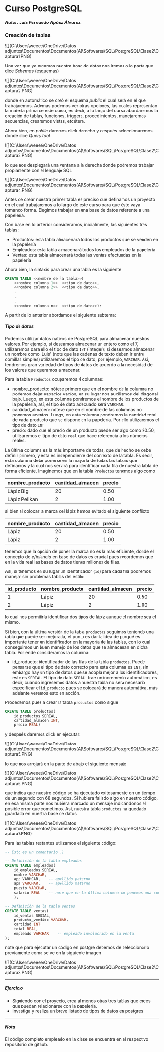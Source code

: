 # Curso PostgreSQL

##### Autor: Luis Fernando Apáez Álvarez



### Creación de tablas

![](C:\Users\weeee\OneDrive\Datos adjuntos\Documentos\Documentos(A)\Softwares\SQL\PostgreSQL\Clase2\Captura1.PNG)

Una vez que ya creamos nuestra base de datos nos iremos a la parte que dice _Schemas_ (esquemas) 

![](C:\Users\weeee\OneDrive\Datos adjuntos\Documentos\Documentos(A)\Softwares\SQL\PostgreSQL\Clase2\Captura2.PNG)

donde en automático se creó el esquema _public_ el cual será en el que trabajaremos. Además podemos ver otras opciones, las cuales representan la materia prima de este curso, es decir, a lo largo del curso abordaremos la creación de tablas, funciones, triggers, procedimientos, manejaremos secuencias, crearemos vistas, etcétera.

Ahora bien, en _public_ daremos click derecho y después seleccionaremos donde dice _Query tool_

![](C:\Users\weeee\OneDrive\Datos adjuntos\Documentos\Documentos(A)\Softwares\SQL\PostgreSQL\Clase2\Captura3.PNG)

lo que nos desplegará una ventana a la derecha donde podremos trabajar propiamente con el lenguaje SQL

![](C:\Users\weeee\OneDrive\Datos adjuntos\Documentos\Documentos(A)\Softwares\SQL\PostgreSQL\Clase2\Captura4.PNG)

Antes de crear nuestra primer tabla es preciso que definamos un proyecto en el cual trabajaremos a lo largo de este curso para que éste vaya tomando forma. Elegimos trabajar en una base de datos referente a una papelería.

Con base en lo anterior consideramos, inicialmente, las siguientes tres tablas:

* Productos: esta tabla almacenará todos los productos que se venden en la papelería
* Empleados: esta tabla almacenará todos los empleados de la papelería
* Ventas: esta tabla almacenará todas las ventas efectuadas en la papelería

Ahora bien, la sintaxis para crear una tabla es la siguiente

```sql
CREATE TABLE <<nombre de la tabla>>(
	<<nombre columna 1>>  <<tipo de dato>>,
	<<nombre columna 2>>  <<tipo de dato>>,
	.
	.
	.
	<<nombre columna n>>  <<tipo de dato>>);
```

A partir de lo anterior abordamos el siguiente subtema:

##### Tipo de datos

Podemos utilizar datos nativos de PostgreSQL para almacenar nuestros valores. Por ejemplo, si deseamos almacenar un entero como el 7, utilizaremos para ello el tipo de dato ``INT`` (integer); si deseamos almacenar un nombre como 'Luis' (note que las cadenas de texto deben ir entre comillas simples) utilizaremos el tipo de dato, por ejemplo, ``VARCHAR``. Así, tendremos gran variedad de tipos de datos de acuerdo a la necesidad de los valores que queramos almacenar.

Para la tabla ``Productos`` ocuparemos 4 columnas:

* nombre_producto: nótese primero que en el nombre de la columna no podemos dejar espacios vacíos, en su lugar nos auxiliamos del diagonal bajo. Luego, en esta columna pondremos el nombre de los productos de la papelería, así, el tipo de dato adecuado será ``VARCHAR``.
* cantidad_almacen: nótese que en el nombre de las columnas no ponemos acentos. Luego, en esta columna pondremos la cantidad total de cada producto que se dispone en la papelería. Por ello utilizaremos el tipo de dato ``INT``
* precio: dado que el precio de un producto puede ser algo como 20.50, utilizaremos el tipo de dato ``real`` que hace referencia a los números reales.

La última columna es la más importante de todas, que de hecho se debe definir primero, y esta es independiente del contexto de la tabla. Es decir, esta columna debe ponerse en la mayoría de todas las tablas que definamos y la cual nos servirá para identificar cada fila de nuestra tabla de forma eficiente. Imaginemos que en la tabla ``Productos`` tenemos algo como

| nombre_producto | cantidad_almacen | precio |
| --------------- | ---------------- | ------ |
| Lápiz Big       | 20               | 0.50   |
| Lápiz Pelikan   | 2                | 1.00   |

si bien al colocar la marca del lápiz hemos evitado el siguiente conflicto

| nombre_producto | cantidad_almacen | precio |
| --------------- | ---------------- | ------ |
| Lápiz           | 20               | 0.50   |
| Lápiz           | 2                | 1.00   |

tenemos que la opción de poner la marca no es la más eficiente, donde el concepto de _eficiencia_ en base de datos es crucial pues recordemos que en la vida real las bases de datos tienes millones de filas.

Así, si tenemos en su lugar un identificador (``id``) para cada fila podremos manejar sin problemas tablas del estilo:

| id_producto | nombre_producto | cantidad_almacen | precio |
| ----------- | --------------- | ---------------- | ------ |
| 1           | Lápiz           | 20               | 0.50   |
| 2           | Lápiz           | 2                | 1.00   |

lo cual nos permitiría identificar dos tipos de lápiz aunque el nombre sea el mismo.

Si bien, con la última versión de la tabla ``productos`` seguimos teniendo una tabla que puede ser mejorada, el punto es dar la idea de porqué es importante tener un identificador en la mayoría de las tablas, con lo cual conseguimos un buen manejo de los datos que se almacenan en dicha tabla. Por ende consideramos la columna:

* id_producto: identificador de las filas de la tabla ``productos``. Puede pensarse que el tipo de dato correcto para esta columna es ``INT``, sin embargo hay un tipo de datos que se acopla mejor a los identificadores, este es ``SERIAL``. El tipo de dato ``SERIAL`` trae un incremento automático, es decir, cuando ingresemos datos a nuestra tabla no será necesario especificar el ``id_producto`` pues se colocará de manera automática, más adelante veremos esto en acción.

Procedemos pues a crear la tabla ``productos`` como sigue

```sql
CREATE TABLE productos(
	id_productos SERIAL,
	cantidad_almacen INT,
	precio REAL);
```

y después daremos click en ejecutar:

![](C:\Users\weeee\OneDrive\Datos adjuntos\Documentos\Documentos(A)\Softwares\SQL\PostgreSQL\Clase2\Captura5.PNG)

lo que nos arrojará en la parte de abajo el siguiente mensaje

![](C:\Users\weeee\OneDrive\Datos adjuntos\Documentos\Documentos(A)\Softwares\SQL\PostgreSQL\Clase2\Captura6.PNG)

que indica que nuestro código se ha ejecutado exitosamente en un tiempo de un segundo con 68 segundos. Si hubiera fallado algo en nuestro código, en esa misma parte nos hubiera marcado un mensaje indicándonos el posible error que cometimos. Así, nuestra tabla ``productos`` ha quedado guardada en nuestra base de datos

![](C:\Users\weeee\OneDrive\Datos adjuntos\Documentos\Documentos(A)\Softwares\SQL\PostgreSQL\Clase2\Captura7.PNG)

Para las tablas restantes utilizamos el siguiente código:

```sql
-- Esto es un comentario :)

-- Definición de la tabla empleados
CREATE TABLE empleados(
	id_empleados SERIAL,
	nombre VARCHAR,
	app VARHCAR,	-- apellido paterno
	apm VARCHAR,	-- apellido materno
	puesto VARCHAR,
	salario REAL	-- note que en la última columna no ponemos una coma al final
	);
	
-- Definición de la tabla ventas
CREATE TABLE ventas(
	id_ventas SERIAL,
    producto_vendido VARCHAR,
    cantidad INT,
    total REAL,
    empleado VARCHAR	-- empleado involucrado en la venta
);
```

note que para ejecutar un código en postgre debemos de seleccionarlo previamente como se ve en la siguiente imagen

![](C:\Users\weeee\OneDrive\Datos adjuntos\Documentos\Documentos(A)\Softwares\SQL\PostgreSQL\Clase2\Captura8.PNG)



---

##### Ejercicio

* Siguiendo con el proyecto, crea al menos otras tres tablas que crees que puedan relacionarse con la papelería.
* Investiga y realiza un breve listado de tipos de datos en postgres

---

##### Nota

El código completo empleado en la clase se encuentra en el respectivo repositorio de github.